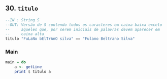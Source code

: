 ## 30. `titulo`
```hs
--IN : String S
--OUT: Versão de S contendo todos os caracteres em caixa baixa exceto
--     aqueles que, por serem iniciais de palavras devem aparecer em 
--     caixa alta
titulo "FuLaNo bElTrAnO silva" == "Fulano Beltrano Silva"
```


<!--MAIN_BEGIN-->
### Main
```hs
main = do
    a <- getLine
    print $ titulo a

```
<!--MAIN_END-->
